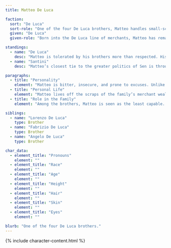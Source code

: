 ```yaml
---
title: Matteo De Luca

faction:
  sort: "De Luca"
  sort-role: "One of the four De Luca brothers, Matteo handles small-scale merchant work and family errands, though he is often overshadowed by his siblings."
  given: "De Luca"
  given-role: "Born into the De Luca line of merchants, Matteo has remained in the family trade with little ambition to expand beyond it."

standings:
  - name: "De Luca"
    desc: "Matteo is tolerated by his brothers more than respected. His reliability is questionable, but he is still family, and they find use for him in lesser duties."
  - name: "Santini"
    desc: "Matteo’s closest tie to the greater politics of Sen is through his brother Fabrizio’s marriage to Caterina Santini. He uses their names to grant himself more importance than he truly has."

paragraphs:
  - title: "Personality"
    element: "Matteo is bitter, insecure, and prone to excuses. Unlike his ambitious brothers, he lacks drive, often resenting their successes while contributing little of his own. He can be charming in short bursts but quickly reveals himself as lazy and unreliable."
  - title: "Personal Life"
    element: "Matteo lives off the scraps of the family’s merchant wealth, dabbling in minor trades but never sticking with anything long enough to matter. He relies on the De Luca name to maintain appearances and often latches onto Fabrizio and Caterina’s success for credibility."
  - title: "Role in the Family"
    element: "Among the brothers, Matteo is seen as the least capable. He avoids major responsibilities, preferring to pass them to others under the guise of being 'too busy' with minor errands. Despite this, he lingers on the edges of family affairs, always angling for some recognition he never truly earns."

siblings:
  - name: "Lorenzo De Luca"
    type: Brother
  - name: "Fabrizio De Luca"
    type: Brother
  - name: "Angelo De Luca"
    type: Brother

char_data:
  - element_title: "Pronouns"
    element: ""
  - element_title: "Race"
    element: ""
  - element_title: "Age"
    element: ""
  - element_title: "Height"
    element: ""
  - element_title: "Hair"
    element: ""
  - element_title: "Skin"
    element: ""
  - element_title: "Eyes"
    element: ""

blurb: "One of the four De Luca brothers."
---
```


{% include character-content.html %}